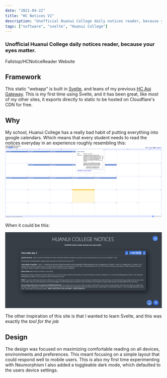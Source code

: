 ```yaml
---
date: "2021-04-22"
title: "HC Notices V1"
description: "Unofficial Huanui College daily notices reader, because your eyes matter."
tags: ["software", "svelte", "Huanui College"]
---
```


<script lang="ts">
    import MarkdownLink from "$md/MarkdownLink.svelte";
</script>


### Unofficial Huanui College daily notices reader, because your eyes matter.

<MarkdownLink href="https://github.com/Fallstop/HCNoticeReader/tree/v1">Fallstop/HCNoticeReader</MarkdownLink>
<MarkdownLink href="https://v1.hcnoticereader.pages.dev">Website</MarkdownLink>


## Framework

This static "webapp" is built in [Svelte](https://svelte.dev/), and leans of my previous [HC Api Gateway](/projects/HCTools). This is my first time using Svelte, and it has been great, like most of my other sites, it exports directly to static to be hosted on Cloudflare's CDN for free.

## Why
My school, Huanui College has a really bad habit of putting everything into google calendars. Which means that every student needs to read the notices everyday in an experience roughly resembling this:
![Tiny Box with a lot of text inside:full](./CalenderScreenshot.png)

When it could be this:

![New Design:full](./HCNoticesScreenshot.png)

The other inspiration of this site is that I wanted to learn Svelte, and this was exactly the *tool for the job*

## Design

The design was focused on maximizing comfortable reading on all devices, environments and preferences. This meant focusing on a simple layout that could respond well to mobile users. This is also my first time experimenting with Neumorphism I also added a toggleable dark mode, which defaulted to the users device settings.